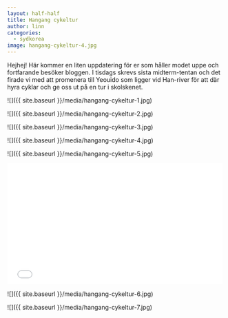 ```yaml
---
layout: half-half
title: Hangang cykeltur
author: linn
categories:
  - sydkorea
image: hangang-cykeltur-4.jpg
---
```


Hejhej! Här kommer en liten uppdatering för er som håller modet uppe och fortfarande besöker bloggen. I tisdags skrevs sista midterm-tentan och det firade vi med att promenera till Yeouido som ligger vid Han-river för att där hyra cyklar och ge oss ut på en tur i skolskenet.

![]({{ site.baseurl }}/media/hangang-cykeltur-1.jpg)

![]({{ site.baseurl }}/media/hangang-cykeltur-2.jpg)

![]({{ site.baseurl }}/media/hangang-cykeltur-3.jpg)

![]({{ site.baseurl }}/media/hangang-cykeltur-4.jpg)

![]({{ site.baseurl }}/media/hangang-cykeltur-5.jpg)

<iframe src="//player.vimeo.com/video/31293577?title=0&amp;byline=0&amp;portrait=0&amp;color=000000" width="500" height="281" frameborder="0"> </iframe>

![]({{ site.baseurl }}/media/hangang-cykeltur-6.jpg)

![]({{ site.baseurl }}/media/hangang-cykeltur-7.jpg)